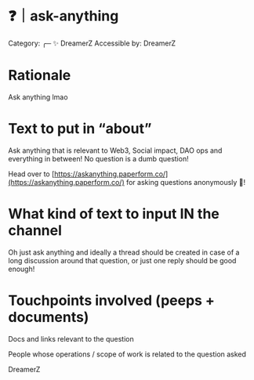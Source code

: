 # ❓｜ask-anything

Category: ╭─ ✨ DreamerZ
Accessible by: DreamerZ

# Rationale

Ask anything lmao

# Text to put in “about”

Ask anything that is relevant to Web3, Social impact, DAO ops and everything in between!
No question is a dumb question!

Head over to [https://askanything.paperform.co/](https://askanything.paperform.co/) for asking questions anonymously 💌!

# What kind of text to input IN the channel

Oh just ask anything and ideally a thread should be created in case of a long discussion around that question, or just one reply should be good enough!

# Touchpoints involved (peeps + documents)

Docs and links relevant to the question

People whose operations / scope of work is related to the question asked

DreamerZ